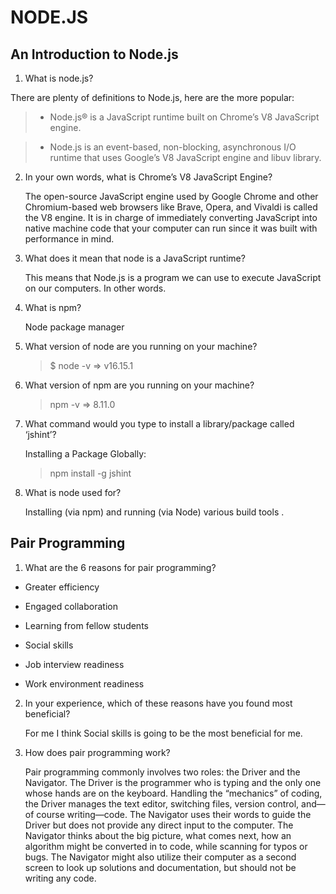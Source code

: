 # NODE.JS

## An Introduction to Node.js


1. What is node.js?

There are plenty of definitions to Node.js, here are the more popular:

>* Node.js® is a JavaScript runtime built on Chrome’s V8 JavaScript engine.

>* Node.js is an event-based, non-blocking, asynchronous I/O runtime that uses Google’s V8 JavaScript engine and libuv library.


2. In your own words, what is Chrome’s V8 JavaScript Engine?

    The open-source JavaScript engine used by Google Chrome and other Chromium-based web browsers like Brave, Opera, and Vivaldi is called the V8 engine.
    It is in charge of immediately converting JavaScript into native machine code that your computer can run since it was built with performance in mind. 

3. What does it mean that node is a JavaScript runtime?

    This means that Node.js is a program we can use to execute JavaScript on our computers. In other words.

4. What is npm?

    Node package manager

5. What version of node are you running on your machine?

    >$ node -v =>
v16.15.1


6. What version of npm are you running on your machine?

    >npm -v =>
8.11.0


7. What command would you type to install a library/package called ‘jshint’?

    Installing a Package Globally:
    >npm install -g jshint

8. What is node used for?

    Installing (via npm) and running (via Node) various build tools .


## Pair Programming


1. What are the 6 reasons for pair programming?

*  Greater efficiency

* Engaged collaboration

* Learning from fellow students

* Social skills

*  Job interview readiness

* Work environment readiness


2. In your experience, which of these reasons have you found most beneficial?

    For me I think Social skills is going to be the most beneficial for me.

3. How does pair programming work?

    Pair programming commonly involves two roles: the Driver and the Navigator. The Driver is the programmer who is typing and the only one whose hands are on the keyboard. Handling the “mechanics” of coding, the Driver manages the text editor, switching files, version control, and—of course writing—code. The Navigator uses their words to guide the Driver but does not provide any direct input to the computer. The Navigator thinks about the big picture, what comes next, how an algorithm might be converted in to code, while scanning for typos or bugs. The Navigator might also utilize their computer as a second screen to look up solutions and documentation, but should not be writing any code.